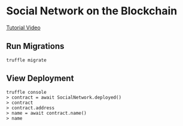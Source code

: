 # Social Network on the Blockchain

[Tutorial Video](https://www.youtube.com/watch?v=0pKDav5wKBQ&list=PLS5SEs8ZftgXDYtXZIhYBl18frMt2yWZW&index=3)

## Run Migrations

`truffle migrate`

## View Deployment

```
truffle console
> contract = await SocialNetwork.deployed()
> contract
> contract.address
> name = await contract.name()
> name
```
